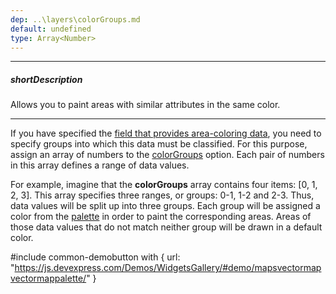 ```yaml
---
dep: ..\layers\colorGroups.md
default: undefined
type: Array<Number>
---
```

---
##### shortDescription
Allows you to paint areas with similar attributes in the same color.

---
If you have specified the [field that provides area-coloring data](/api-reference/20%20Data%20Visualization%20Widgets/dxVectorMap/1%20Configuration/areaSettings/colorGroupingField.md '/Documentation/ApiReference/Data_Visualization_Widgets/dxVectorMap/Configuration/areaSettings/#colorGroupingField'), you need to specify groups into which this data must be classified. For this purpose, assign an array of numbers to the [colorGroups](/api-reference/20%20Data%20Visualization%20Widgets/dxVectorMap/1%20Configuration/areaSettings/colorGroups.md '/Documentation/ApiReference/Data_Visualization_Widgets/dxVectorMap/Configuration/areaSettings/#colorGroups') option. Each pair of numbers in this array defines a range of data values.

For example, imagine that the **colorGroups** array contains four items: [0, 1, 2, 3]. This array specifies three ranges, or groups: 0-1, 1-2 and 2-3. Thus, data values will be split up into three groups. Each group will be assigned a color from the [palette](/api-reference/20%20Data%20Visualization%20Widgets/dxVectorMap/1%20Configuration/areaSettings/palette.md '/Documentation/ApiReference/Data_Visualization_Widgets/dxVectorMap/Configuration/areaSettings/#palette') in order to paint the corresponding areas. Areas of those data values that do not match neither group will be drawn in a default color.

#include common-demobutton with {
    url: "https://js.devexpress.com/Demos/WidgetsGallery/#demo/mapsvectormapvectormappalette/"
}